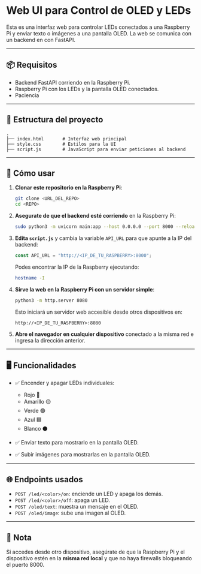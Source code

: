 # Web UI para Control de OLED y LEDs

Esta es una interfaz web para controlar LEDs conectados a una Raspberry Pi y enviar texto o imágenes a una pantalla OLED. La web se comunica con un backend en con FastAPI.

---

## 📦 Requisitos

* Backend FastAPI corriendo en la Raspberry Pi.
* Raspberry Pi con los LEDs y la pantalla OLED conectados.
* Paciencia

---

## 📂 Estructura del proyecto

```
.
├── index.html       # Interfaz web principal
├── style.css        # Estilos para la UI
├── script.js        # JavaScript para enviar peticiones al backend
```

---

## 🚀 Cómo usar

1. **Clonar este repositorio en la Raspberry Pi**:

   ```bash
   git clone <URL_DEL_REPO>
   cd <REPO>
   ```

2. **Asegurate de que el backend esté corriendo** en la Raspberry Pi:

   ```bash
   sudo python3 -m uvicorn main:app --host 0.0.0.0 --port 8000 --reload
   ```

3. **Edita `script.js`** y cambia la variable `API_URL` para que apunte a la IP del backend:

   ```js
   const API_URL = "http://<IP_DE_TU_RASPBERRY>:8000";
   ```

   Podes encontrar la IP de la Raspberry ejecutando:

   ```bash
   hostname -I
   ```

4. **Sirve la web en la Raspberry Pi con un servidor simple**:

   ```bash
   python3 -m http.server 8080
   ```

   Esto iniciará un servidor web accesible desde otros dispositivos en:

   ```
   http://<IP_DE_TU_RASPBERRY>:8080
   ```

5. **Abre el navegador en cualquier dispositivo** conectado a la misma red e ingresa la dirección anterior.

---

## 🖥️ Funcionalidades

* ✅ Encender y apagar LEDs individuales:

  * Rojo 🔴
  * Amarillo 🟡
  * Verde 🟢
  * Azul 🟦
  * Blanco ⚫

* ✅ Enviar texto para mostrarlo en la pantalla OLED.

* ✅ Subir imágenes para mostrarlas en la pantalla OLED.

---

## 🌐 Endpoints usados

* `POST /led/<color>/on`: enciende un LED y apaga los demás.
* `POST /led/<color>/off`: apaga un LED.
* `POST /oled/text`: muestra un mensaje en el OLED.
* `POST /oled/image`: sube una imagen al OLED.

---

## 📌 Nota

Si accedes desde otro dispositivo, asegúrate de que la Raspberry Pi y el dispositivo estén en la **misma red local** y que no haya firewalls bloqueando el puerto 8000.

